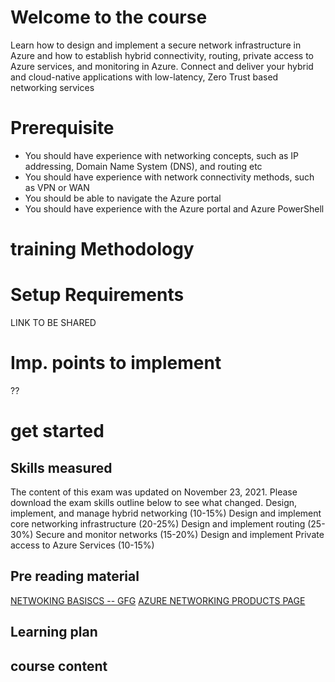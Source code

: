 # Welcome to the course

Learn how to design and implement a secure network infrastructure in Azure and how to establish hybrid connectivity, routing, private access to Azure services, and monitoring in Azure.
Connect and deliver your hybrid and cloud-native applications with low-latency, Zero Trust based networking services

# Prerequisite

- You should have experience with networking concepts, such as IP addressing, Domain Name System (DNS), and routing etc
- You should have experience with network connectivity methods, such as VPN or WAN
- You should be able to navigate the Azure portal
- You should have experience with the Azure portal and Azure PowerShell

# training Methodology

# Setup Requirements
LINK TO BE SHARED 

# Imp. points to implement 
??

# get started 

## Skills measured
The content of this exam was updated on November 23, 2021. Please download the exam skills outline below to see what changed.
Design, implement, and manage hybrid networking (10-15%)
Design and implement core networking infrastructure (20-25%)
Design and implement routing (25-30%)
Secure and monitor networks (15-20%)
Design and implement Private access to Azure Services (10-15%)



## Pre reading material
[NETWOKING BASISCS -- GFG](https://www.geeksforgeeks.org/basics-computer-networking/)
[AZURE NETWORKING PRODUCTS PAGE](https://azure.microsoft.com/en-in/product-categories/networking/)

## Learning plan 

## course content
